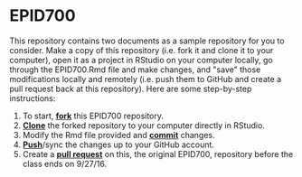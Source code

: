 # EPID700 

This repository contains two documents as a sample repository for you to consider. Make a copy of this repository (i.e. fork it and clone it to your computer), open it as a project in RStudio on your computer locally, go through the EPID700.Rmd file and make changes, and "save" those modifications locally and remotely (i.e. push them to GitHub and create a pull request back at this repository). Here are some step-by-step instructions:

1. To start, [**fork**][forking] this EPID700 repository.
1. [**Clone**][ref-clone] the forked repository to your computer directly in RStudio.
1. Modify the Rmd file provided and [**commit**][ref-commit] changes.
1. [**Push**][ref-push]/sync the changes up to your GitHub account.
1. Create a [**pull request**][pull-request] on this, the original EPID700, repository before the class ends on 9/27/16.



<!-- Links -->
[forking]: https://guides.github.com/activities/forking/
[ref-clone]: http://gitref.org/creating/#clone
[ref-commit]: http://gitref.org/basic/#commit
[ref-push]: http://gitref.org/remotes/#push
[pull-request]: https://help.github.com/articles/creating-a-pull-request
